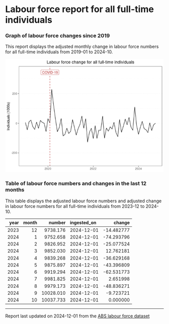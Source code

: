 Labour force report for all full-time individuals
================

### Graph of labour force changes since 2019

This report displays the adjusted monthly change in labour force numbers
for all full-time individuals from 2019-01 to 2024-10.

![](all_full-time_report_files/figure-gfm/unnamed-chunk-2-1.png)<!-- -->

### Table of labour force numbers and changes in the last 12 months

This table displays the adjusted labour force numbers and adjusted
change in labour force numbers for all full-time individuals from
2023-12 to 2024-10.

| year | month |    number | ingested_on |     change |
|-----:|------:|----------:|:------------|-----------:|
| 2023 |    12 |  9738.176 | 2024-12-01  | -14.482777 |
| 2024 |     1 |  9752.658 | 2024-12-01  | -74.293796 |
| 2024 |     2 |  9826.952 | 2024-12-01  | -25.077524 |
| 2024 |     3 |  9852.030 | 2024-12-01  |  12.762181 |
| 2024 |     4 |  9839.268 | 2024-12-01  | -36.629168 |
| 2024 |     5 |  9875.897 | 2024-12-01  | -43.396809 |
| 2024 |     6 |  9919.294 | 2024-12-01  | -62.531773 |
| 2024 |     7 |  9981.825 | 2024-12-01  |   2.651998 |
| 2024 |     8 |  9979.173 | 2024-12-01  | -48.836271 |
| 2024 |     9 | 10028.010 | 2024-12-01  |  -9.723721 |
| 2024 |    10 | 10037.733 | 2024-12-01  |   0.000000 |

------------------------------------------------------------------------

Report last updated on 2024-12-01 from the [ABS labour force
dataset](https://www.abs.gov.au/statistics/labour/employment-and-unemployment/labour-force-australia/latest-release)
